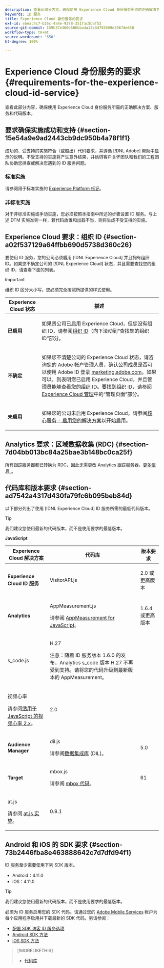 ```yaml
---
description: 查看此部分内容，确保使用 Experience Cloud 身份服务所需的正确解决方案、服务和代码版本。
keywords: ID 服务
title: Experience Cloud 身份服务的要求
exl-id: ebeac4c7-b36c-4a4e-9378-351fac5baf53
source-git-commit: 159b37e360b586bbada13e34793009e3067de668
workflow-type: tm+mt
source-wordcount: '650'
ht-degree: 100%

---
```


# Experience Cloud 身份服务的要求 {#requirements-for-the-experience-cloud-id-service}

查看此部分内容，确保使用 Experience Cloud 身份服务所需的正确解决方案、服务和代码版本。

## 要求确保实施成功和支持 {#section-15e54a9e9ad2443cb9dc950b4a78f1f1}

成功的、受支持的实施符合（或超出）代码要求，并遵循 [!DNL Adobe] 帮助中显示的说明。不受支持的实施将产生意外结果，并妨碍客户关怀团队和我们的工程团队协助您排查或解决您遇到的 ID 服务问题。

### 标准实施

请参阅用于标准实施的 [Experience Platform 标记](https://experienceleague.adobe.com/docs/experience-platform/tags/home.html?lang=zh-Hans)。

### 非标准实施

对于非标准实施或手动实施，您必须按照本指南中所述的步骤设置 ID 服务。与上述 DTM 实施准则一样，若代码放置和加载不当，则将生成不受支持的实施。

## Experience Cloud 要求：组织 ID {#section-a02f537129a64ffbb690d5738d360c26}

要使用 ID 服务，您的公司必须启用 [!DNL Experience Cloud] 并且拥有组织 ID。如果您不确定公司的 [!DNL Experience Cloud] 状态，并且需要查找您的组织 ID，请查看下面的列表。

>[!IMPORTANT]
>
>组织 ID 区分大小写，您必须完全按照所提供的样式使用。

<table id="table_6C74B676EB094C568D2439FDCC9A7830"> 
 <thead> 
  <tr> 
   <th colname="col1" class="entry"> Experience Cloud 状态 </th> 
   <th colname="col2" class="entry"> 描述 </th> 
  </tr> 
 </thead>
 <tbody> 
  <tr> 
   <td colname="col1"> <p> <b>已启用</b> </p> </td> 
   <td colname="col2"> <p>如果贵公司已启用 <span class="keyword">Experience Cloud</span>，但您没有组织 ID，请参阅<a href="https://experienceleague.adobe.com/docs/core-services/interface/manage-users-and-products/organizations.html?lang=zh-Hans" format="https" scope="external">组织 ID</a>（向下滚动到“查找您的组织 ID”<i></i>部分。 </p> </td> 
  </tr> 
  <tr> 
   <td colname="col1"> <p> <b>不确定</b> </p> </td> 
   <td colname="col2"> <p> 如果您不清楚公司的 <span class="keyword">Experience Cloud</span> 状态，请咨询您的 Adobe 帐户管理人员，确认公司成员是否可以使用 Adobe ID 登录 <a href="https://experiencecloud.adobe.com" format="https" scope="external">marketing.adobe.com</a>。如果可以，则表明您已启用 Experience Cloud，并且管理员能够查看您的组织 ID。要找到组织 ID，请参阅 <a href="https://experienceleague.adobe.com/docs/core-services/interface/experience-cloud.html?lang=en" format="https" scope="external">Experience Cloud 管理</a>中的“管理页面”部分。 </p> </td> 
  </tr> 
  <tr> 
   <td colname="col1"> <p> <b>未启用</b> </p> </td> 
   <td colname="col2"> <p> 如果您的公司未启用 Experience Cloud，请参阅<a href="https://experienceleague.adobe.com/docs/core-services/interface/about-core-services/core-services.html?lang=zh-Hans" format="https" scope="external">核心服务 - 启用您的解决方案</a>以开始启用。 </p> </td> 
  </tr> 
 </tbody> 
</table>

## Analytics 要求：区域数据收集 (RDC) {#section-7d04bb013bc84a25bae3b148bc0ca25f}

所有跟踪服务器都已转换为 RDC，因此无需更改 Analytics 跟踪服务器。[更多信息...](https://experienceleague.adobe.com/docs/analytics/technotes/rdc/regional-data-collection.html?lang=zh-Hans)

## 代码库和版本要求 {#section-ad7542a4317d430fa79fc6b095beb84d}

以下部分列出了使用 [!DNL Experience Cloud] ID 服务所需的最低代码版本。

>[!TIP]
>
>我们建议您使用最新的代码版本，而不是使用要求的最低版本。

**JavaScript**

<table id="table_8E773F76DBCB4797A0C117080CA8707C"> 
 <thead> 
  <tr> 
   <th colname="col1" class="entry"> Experience Cloud 解决方案 </th> 
   <th colname="col3" class="entry"> 代码库 </th> 
   <th colname="col4" class="entry"> 版本要求 </th> 
  </tr> 
 </thead>
 <tbody> 
  <tr> 
   <td colname="col1"> <p> <b><span class="keyword"></span>  Experience Cloud ID 服务</b> </p> </td> 
   <td colname="col3"> <p> <span class="codeph"> VisitorAPI.js</span> </p> </td> 
   <td colname="col4"> <p>2.0 或更高版本 </p> </td> 
  </tr> 
  <tr> 
   <td colname="col1" morerows="2"> <p> <b> <span class="keyword"> Analytics </span> </b> </p> </td> 
   <td colname="col3"> <p> <span class="codeph"> AppMeasurement.js</span> </p> <p>请参阅 <a href="https://experienceleague.adobe.com/docs/analytics/implementation/js/overview.html?lang=zh-Hans" format="https" scope="external">AppMeasurement for JavaScript</a>。 </p> </td> 
   <td colname="col4"> <p>1.6.4 或更高版本 </p> </td> 
  </tr> 
  <tr> 
   <td colname="col3"> <p> <span class="codeph"> s_code.js</span> </p> </td> 
   <td colname="col4"> <p>H.27 </p> <p> <p>注意：<span class="keyword">随着 ID 服务版本 1.6.0 的发布，Analytics</span> s_code 版本 H.27 不再受到支持。请将您的代码升级到最新版本的 AppMeasurement。 </p> </p> </td> 
  </tr> 
  <tr> 
   <td colname="col3"> <p>视频心率 </p> <p>请参阅<a href="https://experienceleague.adobe.com/docs/media-analytics/using/media-overview.html?lang=zh-Hans" format="https" scope="external">适用于 JavaScript 的视频心率 2.x</a>。 </p> </td> 
   <td colname="col4"> <p>2.0 </p> </td> 
  </tr> 
  <tr> 
   <td colname="col1"> <p> <b> <span class="keyword"> Audience Manager </span> </b> </p> </td> 
   <td colname="col3"> <p> <span class="codeph"> dil.js</span> </p> <p> 请参阅<a href="https://experienceleague.adobe.com/docs/audience-manager/user-guide/dil-api/dil-overview.html?lang=zh-Hans" format="https" scope="external">数据集成库</a> (DIL)。 </p> </td> 
   <td colname="col4"> <p>5.0 </p></td> 
  </tr> 
  <tr> 
   <td colname="col1" morerows="1"> <p> <b> <span class="keyword"> Target </span> </b> </p> </td> 
   <td colname="col3"> <p> <span class="codeph"> mbox.js</span> </p> <p>请参阅 <a href="https://experienceleague.adobe.com/docs/target/using/implement-target/client-side/mbox-implement/mbox-technical.html?lang=zh-Hans" format="https" scope="external">mbox 代码</a>。 </p> </td> 
   <td colname="col4"> <p>61 </p> </td> 
  </tr> 
  <tr> 
   <td colname="col3"> <p> <span class="codeph"> at.js</span> </p> <p>请参阅 <a href="https://experienceleague.adobe.com/docs/target/using/implement-target/client-side/at-js/how-atjs-works.html?lang=zh-Hans" format="https" scope="external">at.js 实施</a>。 </p> </td> 
   <td colname="col4"> <p>0.9.1 </p> </td> 
  </tr> 
 </tbody> 
</table>

## Android 和 iOS 的 SDK 要求 {#section-73b2446fba8e463888642c7d7dfd94f1}

ID 服务至少需要使用下列 SDK 版本。

* Android：4.11.0
* iOS：4.11.0

>[!TIP]
>
>我们建议您使用最新的代码版本，而不是使用要求的最低版本。

必须为 ID 服务启用您的 SDK 代码。请通过您的 [Adobe Mobile Services](https://mobilemarketing.adobe.com/) 帐户为每个应用程序启用并下载最新的 SDK 代码。另请参阅：

* [配置 SDK 访客 ID 服务选项](https://experienceleague.adobe.com/docs/mobile-services/using/manage-app-settings-ug/configuring-app/t-config-visitor.html?lang=zh-Hans)
* [Android SDK 方法](https://experienceleague.adobe.com/docs/mobile-services/android/experience-cloud-android/c-marketing-cloud.html?lang=zh-Hans)
* [iOS SDK 方法](https://experienceleague.adobe.com/docs/mobile-services/ios/exp-cloud-ios/marketing-cloud.html?lang=zh-Hans)

>[!MORELIKETHIS]
>
>* [代码库](../library/library.md#concept-ff27497375644a898d47984aefb21c97)

